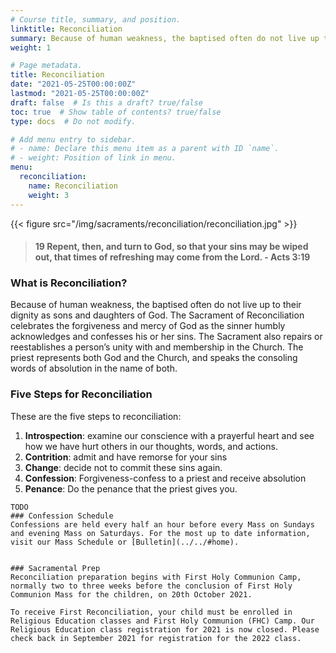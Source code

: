 ```yaml
---
# Course title, summary, and position.
linktitle: Reconciliation
summary: Because of human weakness, the baptised often do not live up to their dignity as sons and daughters of God. The Sacrament of Reconciliation celebrates the forgiveness and mercy of God as the sinner humbly acknowledges and confesses his or her sins. The Sacrament also repairs or reestablishes a person’s unity with and membership in the Church. The priest represents both God and the Church, and speaks the consoling words of absolution in the name of both.
weight: 1

# Page metadata.
title: Reconciliation
date: "2021-05-25T00:00:00Z"
lastmod: "2021-05-25T00:00:00Z"
draft: false  # Is this a draft? true/false
toc: true  # Show table of contents? true/false
type: docs  # Do not modify.

# Add menu entry to sidebar.
# - name: Declare this menu item as a parent with ID `name`.
# - weight: Position of link in menu.
menu:
  reconciliation:
    name: Reconciliation
    weight: 3
---
```


{{< figure src="/img/sacraments/reconciliation/reconciliation.jpg" >}}

> #### 19 Repent, then, and turn to God, so that your sins may be wiped out, that times of refreshing may come from the Lord. - Acts 3:19

### What is Reconciliation?
Because of human weakness, the baptised often do not live up to their dignity as sons and daughters of God. The Sacrament of Reconciliation celebrates the forgiveness and mercy of God as the sinner humbly acknowledges and confesses his or her sins. The Sacrament also repairs or reestablishes a person’s unity with and membership in the Church. The priest represents both God and the Church, and speaks the consoling words of absolution in the name of both.

### Five Steps for Reconciliation
These are the five steps to reconciliation:
1. **Introspection**: examine our conscience with a prayerful heart and see how we have hurt others in our thoughts, words, and actions.
2. **Contrition**: admit and have remorse for your sins
3. **Change**: decide not to commit these sins again.
4. **Confession**: Forgiveness-confess to a priest and receive absolution
5. **Penance**: Do the penance that the priest gives you.

```
TODO
### Confession Schedule
Confessions are held every half an hour before every Mass on Sundays and evening Mass on Saturdays. For the most up to date information, visit our Mass Schedule or [Bulletin](../../#home).


### Sacramental Prep
Reconciliation preparation begins with First Holy Communion Camp, normally two to three weeks before the conclusion of First Holy Communion Mass for the children, on 20th October 2021.

To receive First Reconciliation, your child must be enrolled in Religious Education classes and First Holy Communion (FHC) Camp. Our Religious Education class registration for 2021 is now closed. Please check back in September 2021 for registration for the 2022 class.
```
